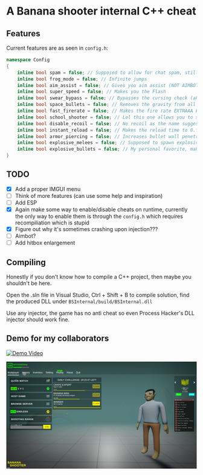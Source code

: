 # A Banana shooter internal C++ cheat

## Features
Current features are as seen in `config.h`:

```c++
namespace Config
{
    inline bool spam = false; // Supposed to allow for chat spam, still in testing phase
    inline bool frog_mode = false; // Infinite jumps
    inline bool aim_assist = false; // Gives you aim assist (NOT AIMBOT BUT AIM ASSIST)
    inline bool super_speed = false; // Makes you the Flash
    inline bool swear_bypass = false; // Bypasses the cursing check (aka I can freely say niggas in paris)
    inline bool space_bullets = false; // Removes the gravity from all bullets
    inline bool fast_firerate = false; // Makes the fire rate EXTRAAA FAST
    inline bool school_shooter = false; // Lol this one allows you to shoot in the lobby and while the game count down is on
    inline bool disable_recoil = false; // No recoil as the name suggests
    inline bool instant_reload = false; // Makes the reload time to 0.f;
    inline bool armor_piercing = false; // Increases bullet wall penetration (seemingly allowing you to shoot through walls)
    inline bool explosive_melees = false; // Supposed to spawn explosive bullets but currently not working
    inline bool explosive_bullets = false; // My personal favorite, makes all your bullets explosive lol
}
```

## TODO
- [x] Add a proper IMGUI menu
- [ ] Think of more features (can use some help and inspiration)
- [ ] Add ESP
- [x] Again make some way to enable/disable cheats on runtime, currently the only way to enable them is through the `config.h`
which requires recompiliation which is stupid
- [x] Figure out why it's sometimes crashing upon injection???
- [ ] Aimbot?
- [ ] Add hitbox enlargement

## Compiling
Honestly if you don't know how to compile a C++ project, then maybe you shouldn't be here.

Open the .sln file in Visual Studio, Ctrl + Shift + B to compile solution, find the produced DLL under `BSInternal/build/BSInternal.dll`

Use any injector, the game has no anti cheat so even Process Hacker's DLL injector should work fine.

## Demo for my collaborators
[![Demo Video](https://github.com/SpookySec/BSInternalPublic/raw/master/img/Banana_shooter_internal_showcase.gif)](https://youtu.be/j3O7KYmS2kk)

![IMGUI Menu](https://github.com/SpookySec/BSInternalPublic/blob/master/img/image.png)

